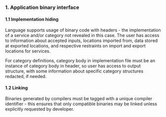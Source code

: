 ### 1. Application binary interface
#### 1.1 Implementation hiding
Language supports usage of binary code with headers - the implementation of a service and/or category not revealed in this case. The user has access to information about accepted inputs, locations imported from, data stored at exported locations, and respective restraints on import and export locations for services.

For category definitions, category body in implementation file must be an instance of category body in header, so user has access to output structure, with some information about specific category structures redacted, if needed.

#### 1.2 Linking
Binaries generated by compilers must be tagged with a unique compiler identifier - this ensures that only compatible binaries may be linked unless explicitly requested by developer.